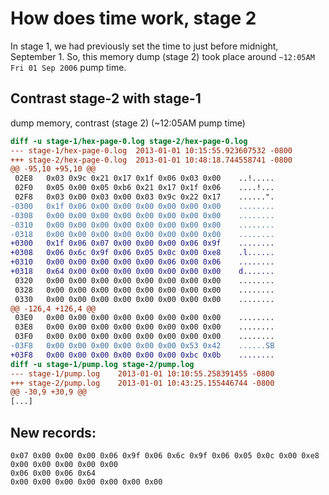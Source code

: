# How does time work, stage 2

In stage 1, we had previously set the time to just before midnight,
September 1.  So, this memory dump (stage 2) took place around
`~12:05AM Fri 01 Sep 2006` pump time.

## Contrast stage-2 with stage-1
dump memory, contrast (stage 2) (~12:05AM pump time)

```diff
diff -u stage-1/hex-page-0.log stage-2/hex-page-0.log
--- stage-1/hex-page-0.log	2013-01-01 10:15:55.923607532 -0800
+++ stage-2/hex-page-0.log	2013-01-01 10:48:18.744558741 -0800
@@ -95,10 +95,10 @@
 02E8   0x03 0x9c 0x21 0x17 0x1f 0x06 0x03 0x00    ..!.....
 02F0   0x05 0x00 0x05 0xb6 0x21 0x17 0x1f 0x06    ....!...
 02F8   0x03 0x00 0x03 0x00 0x03 0x9c 0x22 0x17    ......".
-0300   0x1f 0x06 0x00 0x00 0x00 0x00 0x00 0x00    ........
-0308   0x00 0x00 0x00 0x00 0x00 0x00 0x00 0x00    ........
-0310   0x00 0x00 0x00 0x00 0x00 0x00 0x00 0x00    ........
-0318   0x00 0x00 0x00 0x00 0x00 0x00 0x00 0x00    ........
+0300   0x1f 0x06 0x07 0x00 0x00 0x00 0x06 0x9f    ........
+0308   0x06 0x6c 0x9f 0x06 0x05 0x0c 0x00 0xe8    .l......
+0310   0x00 0x00 0x00 0x00 0x00 0x06 0x00 0x06    ........
+0318   0x64 0x00 0x00 0x00 0x00 0x00 0x00 0x00    d.......
 0320   0x00 0x00 0x00 0x00 0x00 0x00 0x00 0x00    ........
 0328   0x00 0x00 0x00 0x00 0x00 0x00 0x00 0x00    ........
 0330   0x00 0x00 0x00 0x00 0x00 0x00 0x00 0x00    ........
@@ -126,4 +126,4 @@
 03E0   0x00 0x00 0x00 0x00 0x00 0x00 0x00 0x00    ........
 03E8   0x00 0x00 0x00 0x00 0x00 0x00 0x00 0x00    ........
 03F0   0x00 0x00 0x00 0x00 0x00 0x00 0x00 0x00    ........
-03F8   0x00 0x00 0x00 0x00 0x00 0x00 0x53 0x42    ......SB
+03F8   0x00 0x00 0x00 0x00 0x00 0x00 0xbc 0x0b    ........
diff -u stage-1/pump.log stage-2/pump.log
--- stage-1/pump.log	2013-01-01 10:10:55.258391455 -0800
+++ stage-2/pump.log	2013-01-01 10:43:25.155446744 -0800
@@ -30,9 +30,9 @@
[...]
```

## New records:
```
0x07 0x00 0x00 0x00 0x06 0x9f 0x06 0x6c 0x9f 0x06 0x05 0x0c 0x00 0xe8 
0x00 0x00 0x00 0x00 0x00
0x06 0x00 0x06 0x64
0x00 0x00 0x00 0x00 0x00 0x00 0x00 
```
